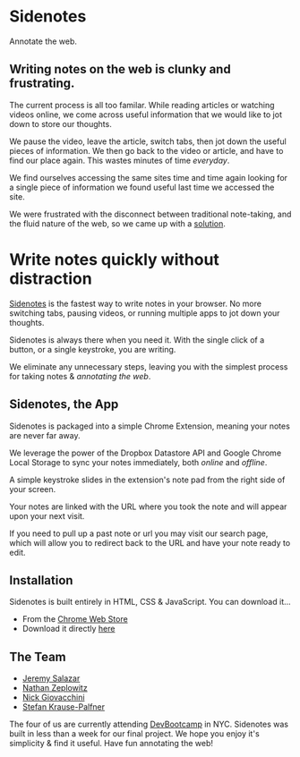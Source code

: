 Sidenotes
==========

Annotate the web.

## Writing notes on the web is clunky and frustrating.

The current process is all too familar. While reading articles or watching videos online, we come across useful information that we would like to jot down to store our thoughts. 

We pause the video, leave the article, switch tabs, then jot down the useful pieces of information. We then go back to the video or article, and have to find our place again. This wastes minutes of time _everyday_.

We find ourselves accessing the same sites time and time again looking for a single piece of information we found useful last time we accessed the site. 

We were frustrated with the disconnect between traditional note-taking, and the fluid nature of the web, so we came up with a [solution](sidenotes.co).

# Write notes quickly without distraction

[Sidenotes](sidenotes.co) is the fastest way to write notes in your browser. No more switching tabs, pausing videos, or running multiple apps to jot down your thoughts.

Sidenotes is always there when you need it. With the single click of a button, or a single keystroke, you are writing. 

We eliminate any unnecessary steps, leaving you with the simplest process for taking notes & *annotating the web*.

## Sidenotes, the App

Sidenotes is packaged into a simple Chrome Extension, meaning your notes are never far away. 

We leverage the power of the Dropbox Datastore API and Google Chrome Local Storage to sync your notes immediately, both _online_ and _offline_.

A simple keystroke slides in the extension's note pad from the right side of your screen. 

Your notes are linked with the URL where you took the note and will appear upon your next visit. 

If you need to pull up a past note or url you may visit our search page, which will allow you to redirect back to the URL and have your note ready to edit.

## Installation

Sidenotes is built entirely in HTML, CSS & JavaScript. You can download it...

* From the [Chrome Web Store](https://chrome.google.com/webstore/detail/#/#)
* Download it directly [here](#)

## The Team
* [Jeremy Salazar](https://github.com/jcsalaza)
* [Nathan Zeplowitz](https://github.com/n-zeplo)
* [Nick Giovacchini](https://github.com/nickgio)
* [Stefan Krause-Palfner](https://github.com/stefankp)

The four of us are currently attending [DevBootcamp](http://devbootcamp.com) in NYC. Sidenotes was built in less than a week for our final project. We hope you enjoy it's simplicity & find it useful. Have fun annotating the web!
